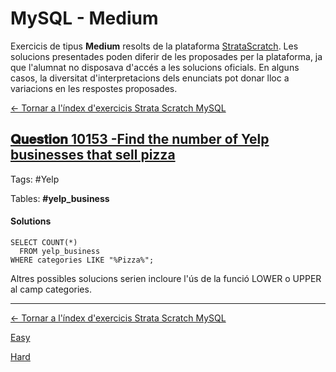 # MySQL - Medium

Exercicis de tipus **Medium** resolts de la plataforma [StrataScratch](https://www.stratascratch.com).
Les solucions presentades poden diferir de les proposades per la plataforma, ja que l'alumnat no disposava d'accés a les solucions oficials. En alguns casos, la diversitat d'interpretacions dels enunciats pot donar lloc a variacions en les respostes proposades.

[← Tornar a l'índex d'exercicis Strata Scratch MySQL](README.md)

## [𝐐𝐮𝐞𝐬𝐭𝐢𝐨𝐧 10153 -Find the number of Yelp businesses that sell pizza](https://platform.stratascratch.com/coding/10153-find-the-number-of-yelp-businesses-that-sell-pizza?code_type=3)

Tags: #Yelp

Tables: **#yelp_business**

  #### Solutions
```MySQL
SELECT COUNT(*)
  FROM yelp_business
WHERE categories LIKE "%Pizza%";
```
Altres possibles solucions serien incloure l'ús de la funció LOWER o UPPER al camp categories.

---

[← Tornar a l'índex d'exercicis Strata Scratch MySQL](README.md)

[Easy](#mysql-easy.md)

[Hard](#mysql-hard.md)

